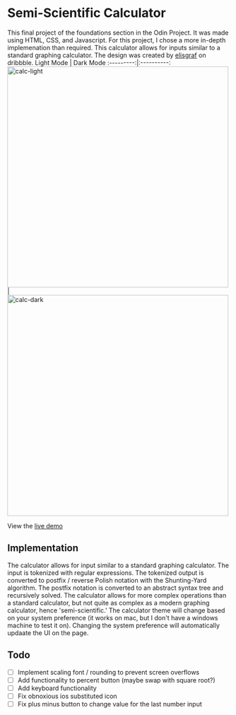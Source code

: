 # Semi-Scientific Calculator
This final project of the foundations section in the Odin Project. It was made using HTML, CSS, and Javascript. For this project, I chose a more in-depth implemenation than required. This calculator allows for inputs similar to a standard graphing calculator. The design was created by [elisgraf](https://dribbble.com/shots/9631225--Design-for-DailyUi-Day004-Calculator?utm_source=Clipboard_Shot&utm_campaign=eilsgraff&utm_content=%23Design%20for%20%23DailyUi%20%23Day004%20%23Calculator&utm_medium=Social_Share&utm_source=Clipboard_Shot&utm_campaign=eilsgraff&utm_content=%23Design%20for%20%23DailyUi%20%23Day004%20%23Calculator&utm_medium=Social_Share) on dribbble.
Light Mode | Dark Mode
:---------:|:----------:
<img width="500" alt="calc-light" src="https://user-images.githubusercontent.com/47762048/164125534-d34d97c1-6df9-40cb-9e95-08f97105f903.png">|<img width="500" alt="calc-dark" src="https://user-images.githubusercontent.com/47762048/164125532-59f5a9f2-3cd6-43f5-bdc5-5663e020734c.png">

View the [live demo](https://tmbruce.github.io/calculator/)

## Implementation
The calculator allows for input similar to a standard graphing calculator. The input is tokenized with regular expressions. The tokenized output is converted to postfix / reverse Polish notation with the Shunting-Yard algorithm. The postfix notation is converted to an abstract syntax tree and recursively solved. The calculator allows for more complex operations than a standard calculator, but not quite as complex as a modern graphing calculator, hence 'semi-scientific.' The calculator theme will change based on your system preference (it works on mac, but I don't have a windows machine to test it on). Changing the system preference will automatically updaate the UI on the page.

## Todo
- [ ] Implement scaling font / rounding to prevent screen overflows  
- [ ] Add functionality to percent button (maybe swap with square root?)  
- [ ] Add keyboard functionality    
- [ ] Fix obnoxious ios substituted icon  
- [ ] Fix plus minus button to change value for the last number input   
